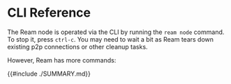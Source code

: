 # CLI Reference

The Ream node is operated via the CLI by running the `ream node` command. To stop it, press `ctrl-c`. You may need to wait a bit as Ream tears down existing p2p connections or other cleanup tasks.

However, Ream has more commands:

{{#include ./SUMMARY.md}}
